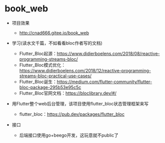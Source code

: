 # book_web
- 项目效果
  - http://cnad666.gitee.io/book_web
- 学习(读水文千篇，不如看看bloc作者写的文档)
  - Flutter_Bloc起源：https://www.didierboelens.com/2018/08/reactive-programming-streams-bloc/
  - Flutter_Bloc模式优化：https://www.didierboelens.com/2018/12/reactive-programming-streams-bloc-practical-use-cases/
  - Flutter_Bloc诞生：https://medium.com/flutter-community/flutter-bloc-package-295b53e95c5c
  - Flutter_Bloc官网文档：https://bloclibrary.dev/#/
 
- 用Flutter整个web后台管理，该项目使用flutter_bloc状态管理框架来写
  - flutter_bloc：https://pub.dev/packages/flutter_bloc
- 接口
  - 后端接口使用go+beego开发，这玩意就不public了

